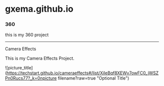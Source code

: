 # gxema.github.io


### 360

this is my 360 project

<script src="//360.vizor.io/scripts/embed.js" data-vizorurl="https://360.vizor.io/embed/v/jja3z" ></script>

***

Camera Effects

This is my Camera Effects Project.

![picture_title](https://techstart.github.io/cameraeffects#/list/XiIeBqf8XEWv7owFC0_jWSZPn0Rucs77?_k=0npicture filename?raw=true "Optional Title")
